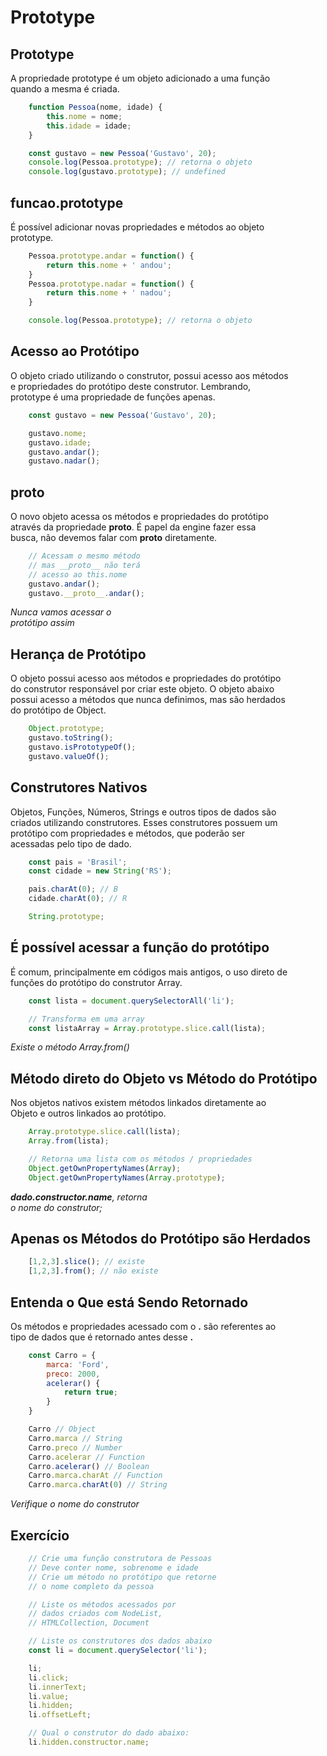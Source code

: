 # Prototype

## Prototype

A propriedade prototype é um objeto adicionado a uma função <br>
quando a mesma é criada.

```js
    function Pessoa(nome, idade) {
        this.nome = nome;
        this.idade = idade;
    }

    const gustavo = new Pessoa('Gustavo', 20);
    console.log(Pessoa.prototype); // retorna o objeto
    console.log(gustavo.prototype); // undefined
```

## funcao.prototype

É possível adicionar novas propriedades e métodos ao objeto <br>
prototype.

```js
    Pessoa.prototype.andar = function() {
        return this.nome + ' andou';
    }
    Pessoa.prototype.nadar = function() {
        return this.nome + ' nadou';
    }

    console.log(Pessoa.prototype); // retorna o objeto
```

## Acesso ao Protótipo

O objeto criado utilizando o construtor, possui acesso aos métodos <br>
e propriedades do protótipo deste construtor. Lembrando, <br>
prototype é uma propriedade de funções apenas.

```js
    const gustavo = new Pessoa('Gustavo', 20);

    gustavo.nome;
    gustavo.idade;
    gustavo.andar();
    gustavo.nadar();
```

## proto

O novo objeto acessa os métodos e propriedades do protótipo <br>
através da propriedade **__proto__**. É papel da engine fazer essa <br>
busca, não devemos falar com **__proto__** diretamente.

```js
    // Acessam o mesmo método
    // mas __proto__ não terá
    // acesso ao this.nome
    gustavo.andar();
    gustavo.__proto__.andar();
```

*Nunca vamos acessar o* <br>
*protótipo assim*

## Herança de Protótipo

O objeto possui acesso aos métodos e propriedades do protótipo <br>
do construtor responsável por criar este objeto. O objeto abaixo <br>
possui acesso a métodos que nunca definimos, mas são herdados <br>
do protótipo de Object.

```js
    Object.prototype;
    gustavo.toString();
    gustavo.isPrototypeOf();
    gustavo.valueOf();
```

## Construtores Nativos

Objetos, Funções, Números, Strings e outros tipos de dados são <br>
criados utilizando construtores. Esses construtores possuem um <br>
protótipo com propriedades e métodos, que poderão ser <br>
acessadas pelo tipo de dado.

```js
    const pais = 'Brasil';
    const cidade = new String('RS');

    pais.charAt(0); // B
    cidade.charAt(0); // R

    String.prototype;
```

## É possível acessar a função do protótipo

É comum, principalmente em códigos mais antigos, o uso direto de <br>
funções do protótipo do construtor Array.

```js
    const lista = document.querySelectorAll('li');

    // Transforma em uma array
    const listaArray = Array.prototype.slice.call(lista);
```

*Existe o método Array.from()*

## Método direto do Objeto vs Método do Protótipo

Nos objetos nativos existem métodos linkados diretamente ao <br>
Objeto e outros linkados ao protótipo.

```js
    Array.prototype.slice.call(lista);
    Array.from(lista);

    // Retorna uma lista com os métodos / propriedades
    Object.getOwnPropertyNames(Array);
    Object.getOwnPropertyNames(Array.prototype);
```

*__dado.constructor.name__, retorna* <br>
*o nome do construtor;*

## Apenas os Métodos do Protótipo são Herdados

```js
    [1,2,3].slice(); // existe
    [1,2,3].from(); // não existe
```

## Entenda o Que está Sendo Retornado

Os métodos e propriedades acessado com o **.** são referentes ao <br>
tipo de dados que é retornado antes desse **.**

```js
    const Carro = {
        marca: 'Ford',
        preco: 2000,
        acelerar() {
            return true;
        }
    }

    Carro // Object
    Carro.marca // String
    Carro.preco // Number
    Carro.acelerar // Function
    Carro.acelerar() // Boolean
    Carro.marca.charAt // Function
    Carro.marca.charAt(0) // String
```

*Verifique o nome do construtor*

## Exercício

```js
    // Crie uma função construtora de Pessoas
    // Deve conter nome, sobrenome e idade
    // Crie um método no protótipo que retorne
    // o nome completo da pessoa

    // Liste os métodos acessados por
    // dados criados com NodeList,
    // HTMLCollection, Document

    // Liste os construtores dos dados abaixo
    const li = document.querySelector('li');

    li;
    li.click;
    li.innerText;
    li.value;
    li.hidden;
    li.offsetLeft;

    // Qual o construtor do dado abaixo:
    li.hidden.constructor.name;
```